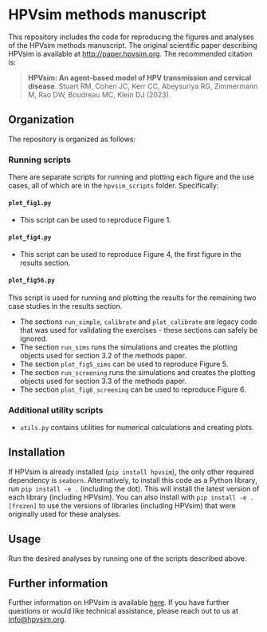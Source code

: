 # HPVsim methods manuscript

This repository includes the code for reproducing the figures and analyses of the HPVsim methods manuscript. The original scientific paper describing HPVsim is available at http://paper.hpvsim.org. The recommended citation is:

> **HPVsim: An agent-based model of HPV transmission and cervical disease**. Stuart RM, Cohen JC, Kerr CC, Abeysuriya RG, Zimmermann M, Rao DW, Boudreau MC, Klein DJ (2023).

## Organization

The repository is organized as follows:

### Running scripts

There are separate scripts for running and plotting each figure and the use cases, all of which are in the ``hpvsim_scripts`` folder. Specifically:

#### `plot_fig1.py`
 - This script can be used to reproduce Figure 1.

#### `plot_fig4.py` 
- This script can be used to reproduce Figure 4, the first figure in the results section.

#### `plot_fig56.py`
This script is used for running and plotting the results for the remaining two case studies in the results section.
- The sections `run_simple`, `calibrate` and `plot_calibrate` are legacy code that was used for validating the exercises - these sections can safely be ignored.
- The section `run_sims` runs the simulations and creates the plotting objects used for section 3.2 of the methods paper.
- The section `plot_fig5_sims` can be used to reproduce Figure 5.
- The section `run_screening` runs the simulations and creates the plotting objects used for section 3.3 of the methods paper.
- The section `plot_fig6_screening` can be used to reproduce Figure 6.


### Additional utility scripts
- `utils.py` contains utilities for numerical calculations and creating plots.


## Installation

If HPVsim is already installed (`pip install hpvsim`), the only other required dependency is ``seaborn``. Alternatively, to install this code as a Python library, run `pip install -e .` (including the dot). This will install the latest version of each library (including HPVsim). You can also install with `pip install -e .[frozen]` to use the versions of libraries (including HPVsim) that were originally used for these analyses. 


## Usage

Run the desired analyses by running one of the scripts described above.


## Further information

Further information on HPVsim is available [here](http://docs.hpvsim.org). If you have further questions or would like technical assistance, please reach out to us at info@hpvsim.org.
